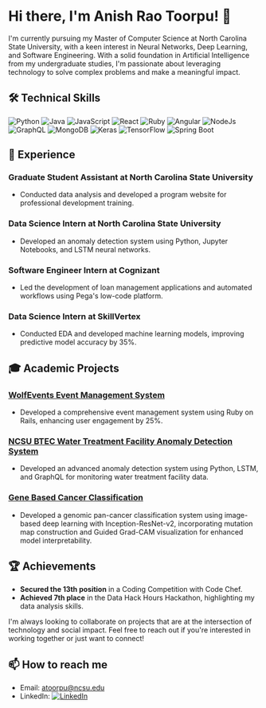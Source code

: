 # Hi there, I'm Anish Rao Toorpu! 👋

I'm currently pursuing my Master of Computer Science at North Carolina State University, with a keen interest in Neural Networks, Deep Learning, and Software Engineering. With a solid foundation in Artificial Intelligence from my undergraduate studies, I'm passionate about leveraging technology to solve complex problems and make a meaningful impact.

## 🛠 Technical Skills
![Python](https://img.shields.io/badge/Python-3776AB?style=for-the-badge&logo=python&logoColor=white)
![Java](https://img.shields.io/badge/Java-ED8B00?style=for-the-badge&logo=java&logoColor=white)
![JavaScript](https://img.shields.io/badge/JavaScript-F7DF1E?style=for-the-badge&logo=javascript&logoColor=black)
![React](https://img.shields.io/badge/React-20232A?style=for-the-badge&logo=react&logoColor=61DAFB)
![Ruby](https://img.shields.io/badge/Ruby-CC342D?style=for-the-badge&logo=ruby&logoColor=white)
![Angular](https://img.shields.io/badge/Angular-DD0031?style=for-the-badge&logo=angular&logoColor=white)
![NodeJs](https://img.shields.io/badge/NodeJs-339933?style=for-the-badge&logo=nodedotjs&logoColor=white)
![GraphQL](https://img.shields.io/badge/GraphQL-E10098?style=for-the-badge&logo=graphql&logoColor=white)
![MongoDB](https://img.shields.io/badge/MongoDB-47A248?style=for-the-badge&logo=mongodb&logoColor=white)
![Keras](https://img.shields.io/badge/Keras-D00000?style=for-the-badge&logo=keras&logoColor=white)
![TensorFlow](https://img.shields.io/badge/TensorFlow-FF6F00?style=for-the-badge&logo=tensorflow&logoColor=white)
![Spring Boot](https://img.shields.io/badge/Spring_Boot-6DB33F?style=for-the-badge&logo=springboot&logoColor=white)

## 💼 Experience

### Graduate Student Assistant at North Carolina State University
- Conducted data analysis and developed a program website for professional development training.

### Data Science Intern at North Carolina State University
- Developed an anomaly detection system using Python, Jupyter Notebooks, and LSTM neural networks.

### Software Engineer Intern at Cognizant
- Led the development of loan management applications and automated workflows using Pega's low-code platform.

### Data Science Intern at SkillVertex
- Conducted EDA and developed machine learning models, improving predictive model accuracy by 35%.

## 🎓 Academic Projects

### [WolfEvents Event Management System](https://github.com/Anish7-anish/WolfEvents-Event-Management-System)
- Developed a comprehensive event management system using Ruby on Rails, enhancing user engagement by 25%.

### [NCSU BTEC Water Treatment Facility Anomaly Detection System](https://github.com/Anish7-anish/BTEC-State-Detection)
- Developed an advanced anomaly detection system using Python, LSTM, and GraphQL for monitoring water treatment facility data.

### [Gene Based Cancer Classification](https://github.com/Anish7-anish/Gene-Based-Cancer-Classification)
- Developed a genomic pan-cancer classification system using image-based deep learning with Inception-ResNet-v2, incorporating mutation map construction and Guided Grad-CAM visualization for enhanced model interpretability.

## 🏆 Achievements
- **Secured the 13th position** in a Coding Competition with Code Chef.
- **Achieved 7th place** in the Data Hack Hours Hackathon, highlighting my data analysis skills.

I'm always looking to collaborate on projects that are at the intersection of technology and social impact. Feel free to reach out if you're interested in working together or just want to connect!

## 📫 How to reach me
- Email: atoorpu@ncsu.edu
- LinkedIn: [![LinkedIn](https://img.shields.io/badge/LinkedIn-0077B5?style=for-the-badge&logo=linkedin&logoColor=white)](https://www.linkedin.com/in/anish-rao-toorpu-a4463821a)
